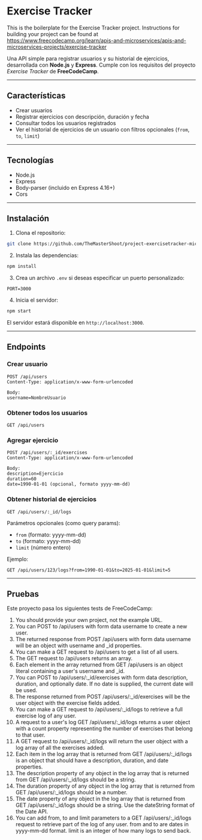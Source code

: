# Exercise Tracker

This is the boilerplate for the Exercise Tracker project. Instructions for building your project can be found at https://www.freecodecamp.org/learn/apis-and-microservices/apis-and-microservices-projects/exercise-tracker

Una API simple para registrar usuarios y su historial de ejercicios, desarrollada con **Node.js** y **Express**. Cumple con los requisitos del proyecto _Exercise Tracker_ de **FreeCodeCamp**.

---

## Características

- Crear usuarios
- Registrar ejercicios con descripción, duración y fecha
- Consultar todos los usuarios registrados
- Ver el historial de ejercicios de un usuario con filtros opcionales (`from`, `to`, `limit`)

---

## Tecnologías

- Node.js
- Express
- Body-parser (incluido en Express 4.16+)
- Cors

---

## Instalación

1. Clona el repositorio:

```bash
git clone https://github.com/TheMasterShoot/project-exercisetracker-microservice.git
```

2. Instala las dependencias:

```bash
npm install
```

3. Crea un archivo `.env` si deseas especificar un puerto personalizado:

```
PORT=3000
```

4. Inicia el servidor:

```bash
npm start
```

El servidor estará disponible en `http://localhost:3000`.

---

## Endpoints

### Crear usuario

```http
POST /api/users
Content-Type: application/x-www-form-urlencoded

Body:
username=NombreUsuario
```

### Obtener todos los usuarios

```http
GET /api/users
```

### Agregar ejercicio

```http
POST /api/users/:_id/exercises
Content-Type: application/x-www-form-urlencoded

Body:
description=Ejercicio
duration=60
date=1990-01-01 (opcional, formato yyyy-mm-dd)
```

### Obtener historial de ejercicios

```http
GET /api/users/:_id/logs
```

Parámetros opcionales (como query params):

- `from` (formato: yyyy-mm-dd)
- `to` (formato: yyyy-mm-dd)
- `limit` (número entero)

Ejemplo:

```
GET /api/users/123/logs?from=1990-01-01&to=2025-01-01&limit=5
```

---

## Pruebas

Este proyecto pasa los siguientes tests de FreeCodeCamp:

1. You should provide your own project, not the example URL.
2. You can POST to /api/users with form data username to create a new user.
3. The returned response from POST /api/users with form data username will be an object with username and _id properties.
4. You can make a GET request to /api/users to get a list of all users.
5. The GET request to /api/users returns an array.
6. Each element in the array returned from GET /api/users is an object literal containing a user's username and _id.
7. You can POST to /api/users/:_id/exercises with form data description, duration, and optionally date. If no date is supplied, the current date will be used.
8. The response returned from POST /api/users/:_id/exercises will be the user object with the exercise fields added.
9. You can make a GET request to /api/users/:_id/logs to retrieve a full exercise log of any user.
10. A request to a user's log GET /api/users/:_id/logs returns a user object with a count property representing the number of exercises that belong to that user.
11. A GET request to /api/users/:_id/logs will return the user object with a log array of all the exercises added.
12. Each item in the log array that is returned from GET /api/users/:_id/logs is an object that should have a description, duration, and date properties.
13. The description property of any object in the log array that is returned from GET /api/users/:_id/logs should be a string.
14. The duration property of any object in the log array that is returned from GET /api/users/:_id/logs should be a number.
15. The date property of any object in the log array that is returned from GET /api/users/:_id/logs should be a string. Use the dateString format of the Date API.
16. You can add from, to and limit parameters to a GET /api/users/:_id/logs request to retrieve part of the log of any user. from and to are dates in yyyy-mm-dd format. limit is an integer of how many logs to send back.
